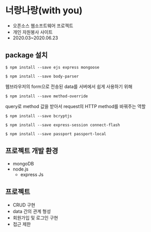 # 너랑나랑(with you)
- 오픈소스 웹소프트웨어 프로젝트
- 개인 자원봉사 사이트
- 2020.03~2020.06.23

## package 설치
`` $ npm install --save ejs express mongoose ``

`` $ npm install --save body-parser ``

웹브라우저의 form으로 전송된 data를 서버에서 쉽게 사용하기 위해

`` $ npm install --save method-override ``

query로 method 값을 받아서 request의 HTTP method를 바꿔주는 역할

`` $ npm install --save bcryptjs ``

`` $ npm install --save express-session connect-flash ``

`` $ npm install --save passport passport-local ``

## 프로젝트 개발 환경
- mongoDB
- node.js
    - express Js

## 프로젝트
- CRUD 구현
- data 간의 관계 형성
- 회원가입 및 로그인 구현
- 접근 제한
